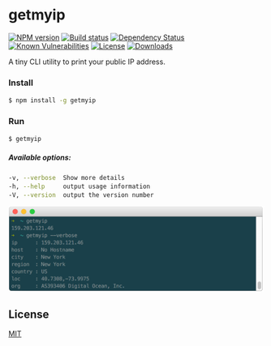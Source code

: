 # getmyip

[![NPM version][npm-image]][npm-url]
[![Build status][travis-image]][travis-url]
[![Dependency Status][david-image]][david-url]
[![Known Vulnerabilities](https://snyk.io/test/github/Praseetha-KR/getmyip/badge.svg?targetFile=package.json)](https://snyk.io/test/github/Praseetha-KR/getmyip?targetFile=package.json)
[![License][license-image]][license-url]
[![Downloads][downloads-image]][downloads-url]


A tiny CLI utility to print your public IP address.

### Install

```sh
$ npm install -g getmyip
```

### Run

```sh
$ getmyip
```

##### Available options:
```sh
-v, --verbose  Show more details
-h, --help     output usage information
-V, --version  output the version number
```

<img src="https://raw.githubusercontent.com/Praseetha-KR/getmyip/master/screenshot_getmyip.png" width="600" />


## License

[MIT](LICENSE)

[npm-image]: https://img.shields.io/npm/v/getmyip.svg?style=flat-square
[npm-url]: https://npmjs.org/package/getmyip
[github-tag]: http://img.shields.io/github/tag/Praseetha-KR/getmyip.svg?style=flat-square
[github-url]: https://github.com/Praseetha-KR/getmyip/tags
[travis-image]: https://img.shields.io/travis/Praseetha-KR/getmyip.svg?style=flat-square
[travis-url]: https://travis-ci.org/Praseetha-KR/getmyip
[license-image]: http://img.shields.io/npm/l/getmyip.svg?style=flat-square
[license-url]: LICENSE
[downloads-image]: http://img.shields.io/npm/dm/getmyip.svg?style=flat-square
[downloads-url]: https://npmjs.org/package/getmyip
[david-image]: http://img.shields.io/david/Praseetha-KR/getmyip.svg?style=flat-square
[david-url]: https://david-dm.org/Praseetha-KR/getmyip
